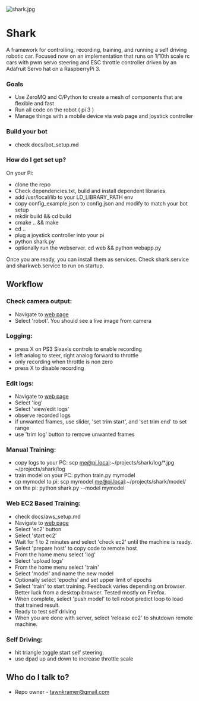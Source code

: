 ![shark.jpg](https://github.com/tawnkramer/shark/blob/master/web/img/shark.jpg)

# Shark #

A framework for controlling, recording, training, and running a self driving robotic car. Focused now on an implementation that runs on 1/10th scale rc cars with pwm servo steering and ESC throttle controller driven by an Adafruit Servo hat on a RaspberryPi 3.

### Goals ###

* Use ZeroMQ and C/Python to create a mesh of components that are flexible and fast 
* Run all code on the robot ( pi 3 )
* Manage things with a mobile device via web page and joystick controller

### Build your bot ###
* check docs/bot_setup.md

### How do I get set up? ###

On your Pi:

* clone the repo
* Check dependencies.txt, build and install dependent libraries.
* add /usr/local/lib to your LD_LIBRARY_PATH env
* copy config_example.json to config.json and modify to match your bot setup
* mkdir build && cd build
* cmake .. && make
* cd ..
* plug a joystick controller into your pi
* python shark.py
* optionally run the webserver. cd web && python webapp.py

Once you are ready, you can install them as services. 
Check shark.service and sharkweb.service to run on startup.

## Workflow ##

### Check camera output: ###
* Navigate to [web page](http://pi.local:8080)
* Select 'robot'. You should see a live image from camera

### Logging: ###
* press X on PS3 Sixaxis controls to enable recording
* left analog to steer, right analog forward to throttle
* only recording when throttle is non zero
* press X to disable recording

### Edit logs: ###
* Navigate to [web page](http://pi.local:8080)
* Select 'log'
* Select 'view/edit logs'
* observe recorded logs
* if unwanted frames, use slider, 'set trim start', and 'set trim end' to set range
* use 'trim log' button to remove unwanted frames

### Manual Training: ###
* copy logs to your PC: scp me@pi.local:~/projects/shark/log/*.jpg ~/projects/shark/log
* train model on your PC: python train.py mymodel
* cp mymodel to pi: scp mymodel me@pi.local:~/projects/shark/model/
* on the pi: python shark.py --model mymodel

### Web EC2 Based Training: ###
* check docs/aws_setup.md
* Navigate to [web page](http://pi.local:8080)
* Select 'ec2' button
* Select 'start ec2'
* Wait for 1 to 2 minutes and select 'check ec2' until the machine is ready.
* Select 'prepare host' to copy code to remote host
* From the home menu select 'log'
* Select 'upload logs'
* From the home menu select 'train'
* Select 'model' and name the new model
* Optionally select 'epochs' and set upper limit of epochs
* Select 'train' to start training. Feedback varies depending on browser. Better luck from a desktop browser. Tested mostly on Firefox.
* When complete, select 'push model' to tell robot predict loop to load that trained result.
* Ready to test self driving
* When you are done with server, select 'release ec2' to shutdown remote machine.

### Self Driving: ###
* hit triangle toggle start self steering.
* use dpad up and down to increase throttle scale

## Who do I talk to? ##

* Repo owner - tawnkramer@gmail.com
